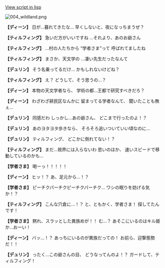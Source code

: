 [View script in lisp](../scripts/1430101.txt)

![004_wildland.png](../images/backgrounds/004_wildland.png)

**【ディーン】**
日が…暮れてきたな…
早くしないと、夜になっちまうぜ？

**【ティルフィング】**
急いだ方がいいですね
…それより、あのお爺さん

**【ティルフィング】**
…村の人たちから
“学者さま”って
呼ばれてましたね

**【ティルフィング】**
まさか、天文学の
…凄い先生だったなんて

**【デュリン】**
そう名乗ってるだけ…
かもしれないけどね？

**【ティルフィング】**
え？
どうして、そう思うの…？

**【ディーン】**
本物の天文学者なら、
学術の都…王都で研究すべきだろ？

**【ディーン】**
わざわざ耕民区なんかに
留まってる学者なんて、
聞いたことも無ぇ…

**【デュリン】**
同感だわ
しっかし…あの爺さん、
どこまで行ったのよ！？

**【デュリン】**
あのヨタヨタ歩きなら、
そろそろ追いついていい頃なのに…

**【デュリン】**
ティルフィング、
どこかに倒れてない！？

**【ティルフィング】**
まだ…視界には入らないわ
思いのほか、
速いスピードで移動しているのかも…

**【学者さま】**
喝ーっ！！！！！

**【ディーン】**
ヒッ！？
あ、足元から…！？

**【学者さま】**
ピーチクパーチクピーチクパーチク…
ワシの眠りを妨げる気か！？

**【ティルフィング】**
こんな穴倉に…！？
と、ともかく、学者さま！
探してたんです！

**【学者さま】**
黙れ、スラッとした異族めが！！
む…？
あそこにいるのはキル姫か…おーい！

**【ディーン】**
バッ…！？
あっちにいるのが異族だっての！
お前ら、迎撃態勢だ！！

**【デュリン】**
ったく…この爺さんの目、
どうなってんのよ！？
ガードして、ティルフィング！